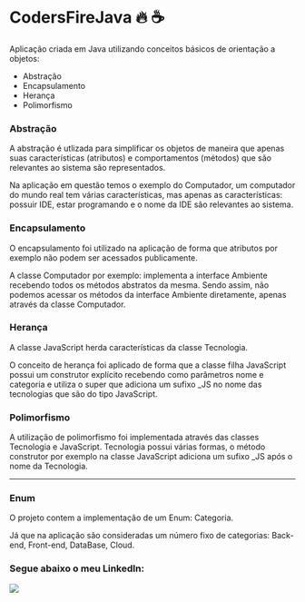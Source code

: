 # CodersFireJava :fire: :coffee:

Aplicação criada em Java utilizando conceitos básicos de orientação a objetos: 

+ Abstração
+ Encapsulamento
+ Herança
+ Polimorfismo

### Abstração

<div>
    <p>A abstração é utlizada para simplificar os objetos de maneira que apenas suas características (atributos) e comportamentos (métodos) que são relevantes ao sistema são representados.</p>
    <p> Na aplicação em questão temos o exemplo do Computador, um computador do mundo real tem várias características, mas apenas as características: possuir IDE, estar programando e o nome da IDE são relevantes ao sistema. </p>
</div>

### Encapsulamento
<div>
     <p>O encapsulamento foi utilizado na aplicação de forma que atributos por exemplo não podem ser acessados publicamente. </p>
     <p>A classe Computador por exemplo: implementa a interface Ambiente recebendo todos os métodos abstratos da mesma. Sendo assim, não podemos acessar os métodos da interface Ambiente diretamente, apenas através da classe Computador. </p>
</div>

### Herança
 
 <div>
    <p>A classe JavaScript herda características da classe Tecnologia.</p>
    <p>O conceito de herança foi aplicado de forma que a classe filha JavaScript possui um construtor explícito recebendo como parâmetros nome e categoria e utiliza o super que     adiciona um sufixo _JS no nome das tecnologias que são do tipo JavaScript.</p>
 
</div>
  
### Polimorfismo

<div>
    <p>A utilização de polimorfismo foi implementada através das classes Tecnologia e JavaScript. Tecnologia possui várias formas, o método construtor por exemplo na classe JavaScript adiciona um sufixo _JS após o nome da Tecnologia.</p>
</div>

---------------------------------------------------------------------------------------------------------------------------------------------
### Enum
<div>
    <p> O projeto contem a implementação de um Enum: Categoria. </p>
    <p> Já que na aplicação são consideradas um número fixo de categorias: Back-end, Front-end, DataBase, Cloud.</p>
</div>






### Segue abaixo o meu LinkedIn:

<div>
  <a href="https://www.linkedin.com/in/rodrigo-silva-186702138">
  <img src="https://img.shields.io/badge/LinkedIn-0077B5?style=for-the-badge&logo=linkedin&logoColor=white"/>
</div>


